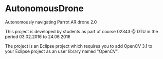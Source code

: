 # AutonomousDrone
Autonomously navigating Parrot AR drone 2.0

This project is developed by students as part of course 02343 @ DTU in the period 03.02.2016 to 24.06.2016

The project is an Eclipse project which requires you to add OpenCV 3.1 to your Eclipse project as an user library named "OpenCV".
